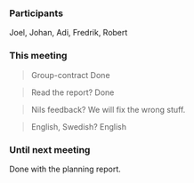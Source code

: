 ### Participants
Joel, Johan, Adi, Fredrik, Robert

### This meeting
> Group-contract
Done

> Read the report?
Done

> Nils feedback?
We will fix the wrong stuff. 

> English, Swedish?
English

### Until next meeting
Done with the planning report.
